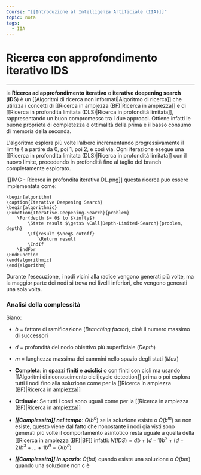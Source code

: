 ```yaml
---
Course: "[[Introduzione al Intelligenza Artificiale (IIA)]]"
topic: nota
tags:
  - IIA
---
```


# Ricerca con approfondimento iterativo IDS
---
la **Ricerca ad approfondimento iterativo** o **iterative deepening search** (**IDS**) è un [[Algoritmi di ricerca non informati|Algoritmo di ricerca]] che utilizza i concetti di [[Ricerca in ampiezza (BF)|Ricerca in ampiezza]] e di [[Ricerca in profondita limitata (DLS)|Ricerca in profondità limitata]], rappresentando un buon compromesso tra i due approcci. Ottiene infatti le buone proprietà di completezza e ottimalità della prima e il basso consumo di memoria della seconda.

L'algoritmo esplora più volte l’albero incrementando progressivamente il limite $\ell$ a partire da $0$, poi $1$, poi $2$, e così via. Ogni iterazione esegue una [[Ricerca in profondita limitata (DLS)|Ricerca in profondità limitata]] con il nuovo limite, procedendo in profondità fino al taglio del branch completamente esplorato. 

![[IMG - Ricerca in profondita iterativa DL.png]]
questa ricerca puo essere implementata come:
```pseudo
\begin{algorithm}
\caption{Iterative Deepening Search}
\begin{algorithmic}
\Function{Iterative-Deepening-Search}{problem}
    \For{depth $= 0$ to $\infty$}
        \State result $\gets$ \Call{Depth-Limited-Search}{problem, depth}
        \If{result $\neq$ cutoff}
            \Return result
        \EndIf
    \EndFor
\EndFunction
\end{algorithmic}
\end{algorithm}
```

Durante l'esecuzione, i nodi vicini alla radice vengono generati più volte, ma la maggior parte dei nodi si trova nei livelli inferiori, che vengono generati una sola volta. 
### Analisi della complessità
Siano:
- $b$ = fattore di ramificazione (*Branching factor*), cioè il numero massimo di successori
- $d$ = profondità del nodo obiettivo più superficiale (*Depth*)
- $m$ = lunghezza massima dei cammini nello spazio degli stati (*Max*)

- **Completa**: in **spazzi finiti** e **aciclici** o con finiti con cicli ma usando [[Algoritmi di riconoscimento cicli|cycle detection]] prima o poi esplora tutti i nodi fino alla soluzione come per la [[Ricerca in ampiezza (BF)|Ricerca in ampiezza]]
- **Ottimale**: Se tutti i costi sono uguali come per la [[Ricerca in ampiezza (BF)|Ricerca in ampiezza]]
- **_[[Complessita]] nel tempo_**: $O(b^d)$ se la soluzione esiste o $O(b^m)$ se non esiste, questo viene dal fatto che nonostante i nodi gia visti sono generati più volte il comportamento asintotico resta uguale a quella della [[Ricerca in ampiezza (BF)|BF]] infatti: $N(IDS) = db+(d-1)b^2+(d-2)b^3+\dots+1b^d=O(b^d)$ 
- **_[[Complessita]] in spazio_**: $O(bd)$ quando esiste una soluzione o $O(bm)$ quando una soluzione non c è 
